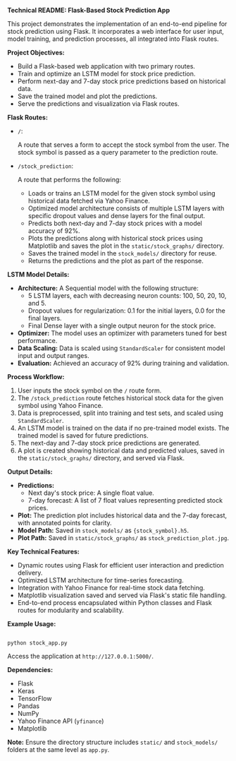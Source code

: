 
<p><strong>Technical README: Flask-Based Stock Prediction App</strong></p>

<p>This project demonstrates the implementation of an end-to-end pipeline for stock prediction using Flask. It incorporates a web interface for user input, model training, and prediction processes, all integrated into Flask routes.</p>

<p><strong>Project Objectives:</strong></p>
<ul>
    <li>Build a Flask-based web application with two primary routes.</li>
    <li>Train and optimize an LSTM model for stock price prediction.</li>
    <li>Perform next-day and 7-day stock price predictions based on historical data.</li>
    <li>Save the trained model and plot the predictions.</li>
    <li>Serve the predictions and visualization via Flask routes.</li>
</ul>

<p><strong>Flask Routes:</strong></p>
<ul>
    <li><code>/</code>: 
        <p>A route that serves a form to accept the stock symbol from the user. The stock symbol is passed as a query parameter to the prediction route.</p>
    </li>
    <li><code>/stock_prediction</code>: 
        <p>A route that performs the following:</p>
        <ul>
            <li>Loads or trains an LSTM model for the given stock symbol using historical data fetched via Yahoo Finance.</li>
            <li>Optimized model architecture consists of multiple LSTM layers with specific dropout values and dense layers for the final output.</li>
            <li>Predicts both next-day and 7-day stock prices with a model accuracy of 92%.</li>
            <li>Plots the predictions along with historical stock prices using Matplotlib and saves the plot in the <code>static/stock_graphs/</code> directory.</li>
            <li>Saves the trained model in the <code>stock_models/</code> directory for reuse.</li>
            <li>Returns the predictions and the plot as part of the response.</li>
        </ul>
    </li>
</ul>

<p><strong>LSTM Model Details:</strong></p>
<ul>
    <li><strong>Architecture:</strong> A Sequential model with the following structure:
        <ul>
            <li>5 LSTM layers, each with decreasing neuron counts: 100, 50, 20, 10, and 5.</li>
            <li>Dropout values for regularization: 0.1 for the initial layers, 0.0 for the final layers.</li>
            <li>Final Dense layer with a single output neuron for the stock price.</li>
        </ul>
    </li>
    <li><strong>Optimizer:</strong> The model uses an optimizer with parameters tuned for best performance.</li>
    <li><strong>Data Scaling:</strong> Data is scaled using <code>StandardScaler</code> for consistent model input and output ranges.</li>
    <li><strong>Evaluation:</strong> Achieved an accuracy of 92% during training and validation.</li>
</ul>

<p><strong>Process Workflow:</strong></p>
<ol>
    <li>User inputs the stock symbol on the <code>/</code> route form.</li>
    <li>The <code>/stock_prediction</code> route fetches historical stock data for the given symbol using Yahoo Finance.</li>
    <li>Data is preprocessed, split into training and test sets, and scaled using <code>StandardScaler</code>.</li>
    <li>An LSTM model is trained on the data if no pre-trained model exists. The trained model is saved for future predictions.</li>
    <li>The next-day and 7-day stock price predictions are generated.</li>
    <li>A plot is created showing historical data and predicted values, saved in the <code>static/stock_graphs/</code> directory, and served via Flask.</li>
</ol>

<p><strong>Output Details:</strong></p>
<ul>
    <li><strong>Predictions:</strong> 
        <ul>
            <li>Next day's stock price: A single float value.</li>
            <li>7-day forecast: A list of 7 float values representing predicted stock prices.</li>
        </ul>
    </li>
    <li><strong>Plot:</strong> The prediction plot includes historical data and the 7-day forecast, with annotated points for clarity.</li>
    <li><strong>Model Path:</strong> Saved in <code>stock_models/</code> as <code>{stock_symbol}.h5</code>.</li>
    <li><strong>Plot Path:</strong> Saved in <code>static/stock_graphs/</code> as <code>stock_prediction_plot.jpg</code>.</li>
</ul>

<p><strong>Key Technical Features:</strong></p>
<ul>
    <li>Dynamic routes using Flask for efficient user interaction and prediction delivery.</li>
    <li>Optimized LSTM architecture for time-series forecasting.</li>
    <li>Integration with Yahoo Finance for real-time stock data fetching.</li>
    <li>Matplotlib visualization saved and served via Flask's static file handling.</li>
    <li>End-to-end process encapsulated within Python classes and Flask routes for modularity and scalability.</li>
</ul>

<p><strong>Example Usage:</strong></p>
<code>
python stock_app.py
</code>
<p>Access the application at <code>http://127.0.0.1:5000/</code>.</p>

<p><strong>Dependencies:</strong></p>
<ul>
    <li>Flask</li>
    <li>Keras</li>
    <li>TensorFlow</li>
    <li>Pandas</li>
    <li>NumPy</li>
    <li>Yahoo Finance API (<code>yfinance</code>)</li>
    <li>Matplotlib</li>
</ul>

<p><strong>Note:</strong> Ensure the directory structure includes <code>static/</code> and <code>stock_models/</code> folders at the same level as <code>app.py</code>.</p>

